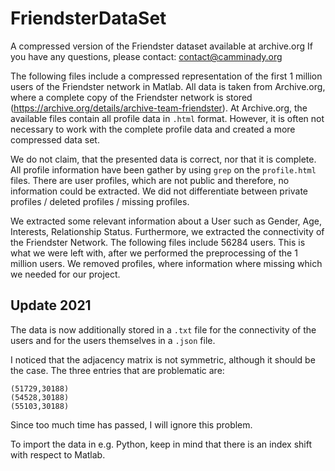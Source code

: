 # FriendsterDataSet

A compressed version of the Friendster dataset available at archive.org
If you have any questions, please contact: 
    contact@camminady.org

The following files include a compressed representation of the first 
1 million users of the Friendster network in Matlab.
All data is taken from Archive.org, where a complete copy of the Friendster
network is stored (https://archive.org/details/archive-team-friendster).
At Archive.org, the available files contain all profile data in 
`.html` format. However, it is often not necessary to work with the complete 
profile data and created a more compressed data set.

We do not claim, that the presented data is correct, nor that
it is complete. All profile information have been gather by using `grep` on
the `profile.html` files. There are user profiles, which are not public and
therefore, no information could be extracted.
We did not differentiate between private profiles / deleted profiles / missing profiles. 

We extracted some relevant information about a User such as
Gender, Age, Interests, Relationship Status. 
Furthermore, we extracted the connectivity of the Friendster Network.
The following files include 56284 users. This is what we were left with,
after we performed the preprocessing of the 1 million users.
We removed profiles, where information where missing which we needed for our project.


## Update 2021

The data is now additionally stored in a `.txt` file for the connectivity of the users 
and for the users themselves in a `.json` file.

I noticed that the adjacency matrix is not symmetric, although it should be the case. 
The three entries that are problematic are:
```
(51729,30188)         
(54528,30188)         
(55103,30188)         
```

Since too much time has passed, I will ignore this problem.

To import the data in e.g. Python, keep in mind that there is an index shift with respect to Matlab.


